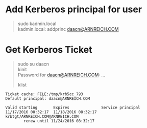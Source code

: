 # Add Kerberos principal for user
> sudo kadmin.local  
> kadmin.local: addprinc daacn@ARNREICH.COM  
  
# Get Kerberos Ticket
> sudo su daacn  
> kinit  
> Password for daacn@ARNREICH.COM: ...   
>   
> klist
```
Ticket cache: FILE:/tmp/krb5cc_793
Default principal: daacn@ARNREICH.COM

Valid starting       Expires              Service principal
11/17/2016 08:32:17  11/18/2016 08:32:17  krbtgt/ARNREICH.COM@ARNREICH.COM
        renew until 11/24/2016 08:32:17
```